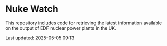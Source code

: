 # Nuke Watch

This repository includes code for retrieving the latest information available on the output of EDF nuclear power plants in the UK.

Last updated: 2025-05-05 09:13